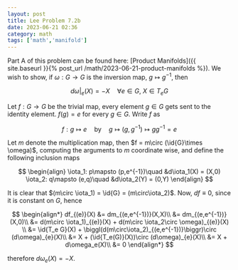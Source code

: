 ```yaml
---
layout: post
title: Lee Problem 7.2b
date: 2023-06-21 02:36
category: math
tags: ['math','manifold']
---
```

Part A of this problem can be found here: [Product Manifolds]({{ site.baseurl }}{% post_url /math/2023-06-21-product-manifolds %}). We wish to show, if $\omega: G\to G$ is the inversion map, $g\mapsto g^{-1}$, then 

$$
d\omega\biggr|_{e}(X) = -X\quad\forall e\in G,\: X\in T_e G
$$

Let $f: G\to G$ be the trivial map, every element $g\in G$ gets sent to the identity element. $f(g) = e$ for every $g\in G$. Write $f$ as

$$
f: g\mapsto e\quad\text{by}\quad g\mapsto (g,g^{-1})\mapsto gg^{-1} = e
$$

Let $m$ denote the multiplication map, then $f = m\circ (\id{G}\times \omega)$, computing the arguments to $m$ coordinate wise, and define the following inclusion maps

$$
\begin{align}
\iota_1: p\mapsto (p,e^{-1})\quad &d\iota_1(X) = (X,0)
\iota_2: q\mapsto (e,q)\quad &d\iota_2(Y) = (0,Y)
\end{align}
$$

It is clear that $(m\circ \iota_1) = \id{G} = (m\circ\iota_2)$. Now, $df\equiv 0$, since it is constant on $G$, hence

$$
\begin{align*}
df_{(e)}(X) &= dm_{(e,e^{-1})}(X,X)\\
&= dm_{(e,e^{-1})}(X,0)\\
&= d(m\circ \iota_1)_{(e)}(X) + d(m\circ \iota_2\circ \omega)_{(e)}(X) \\
&= \id{T_e G}(X) + \biggl(d(m\circ\iota_2)_{(e,e^{-1})}\biggr)\circ (d\omega)_{e}(X)\\
&= X + (\id{T_e(G)}(X))\circ (d\omega)_{e}(X)\\
&= X + d\omega_e(X)\\
&= 0
\end{align*}
$$

therefore $d\omega_e(X) = -X$.


